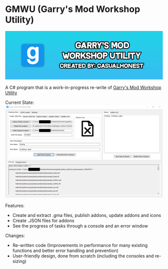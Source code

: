 # GMWU (Garry's Mod Workshop Utility)

![Image](./images/GMWU_Banner.png)

A C# program that is a work-in-progress re-write of [Garry's Mod Workshop Utility](https://github.com/TruthfullyHonest/Garrys-Mod-Workshop-Utility)

Current State:
![Current State](./images/Application1.png)

Features:
- Create and extract .gma files, publish addons, update addons and icons
- Create .JSON files for addons
- See the progress of tasks through a console and an error window

Changes:
- Re-written code (Improvements in performance for many existing functions and better error handling and prevention)
- User-friendly design, done from scratch (including the consoles and re-sizing)
